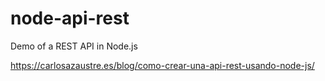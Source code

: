 # node-api-rest
Demo of a REST API in Node.js

https://carlosazaustre.es/blog/como-crear-una-api-rest-usando-node-js/
